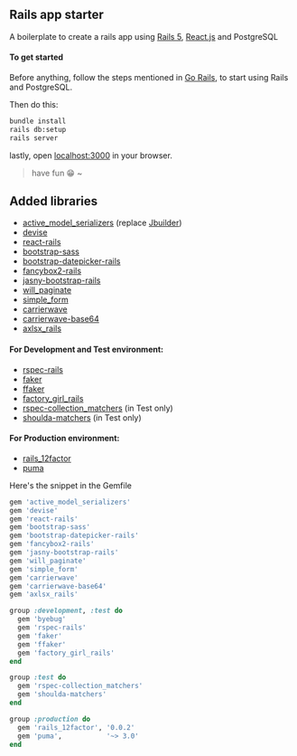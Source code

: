 ## Rails app starter

A boilerplate to create a rails app using [Rails 5](http://rubyonrails.org/), [React.js](https://facebook.github.io/react/) and PostgreSQL

#### To get started
Before anything, follow the steps mentioned in [Go Rails](https://gorails.com/setup/), to start using Rails and PostgreSQL.

Then do this:
```bash
bundle install
rails db:setup
rails server
```

lastly, open [localhost:3000](http://localhost:3000) in your browser.

> have fun :grin: ~

## Added libraries
* [active_model_serializers](https://github.com/rails-api/active_model_serializers) (replace [Jbuilder](https://github.com/rails/jbuilder))
* [devise](https://github.com/plataformatec/devise)
* [react-rails](https://github.com/reactjs/react-rails)
* [bootstrap-sass](https://github.com/twbs/bootstrap-sass)
* [bootstrap-datepicker-rails](https://github.com/Nerian/bootstrap-datepicker-rails)
* [fancybox2-rails](https://github.com/kyparn/fancybox2-rails)
* [jasny-bootstrap-rails](https://github.com/maxigs/jasny-bootstrap-rails)
* [will_paginate](https://github.com/mislav/will_paginate)
* [simple_form](https://github.com/plataformatec/simple_form)
* [carrierwave](https://github.com/carrierwaveuploader/carrierwave)
* [carrierwave-base64](https://github.com/lebedev-yury/carrierwave-base64)
* [axlsx_rails](https://github.com/straydogstudio/axlsx_rails)

#### For Development and Test environment:
* [rspec-rails](https://github.com/rspec/rspec-rails)
* [faker](https://github.com/stympy/faker)
* [ffaker](https://github.com/ffaker/ffaker)
* [factory_girl_rails](https://github.com/thoughtbot/factory_girl_rails)
* [rspec-collection_matchers](https://github.com/rspec/rspec-collection_matchers) (in Test only)
* [shoulda-matchers](https://github.com/thoughtbot/shoulda-matchers) (in Test only)

#### For Production environment:
* [rails_12factor](https://github.com/heroku/rails_12factor)
* [puma](https://github.com/puma/puma)

Here's the snippet in the Gemfile
```ruby
gem 'active_model_serializers'
gem 'devise'
gem 'react-rails'
gem 'bootstrap-sass'
gem 'bootstrap-datepicker-rails'
gem 'fancybox2-rails'
gem 'jasny-bootstrap-rails'
gem 'will_paginate'
gem 'simple_form'
gem 'carrierwave'
gem 'carrierwave-base64'
gem 'axlsx_rails'

group :development, :test do
  gem 'byebug'
  gem 'rspec-rails'
  gem 'faker'
  gem 'ffaker'
  gem 'factory_girl_rails'
end

group :test do
  gem 'rspec-collection_matchers'
  gem 'shoulda-matchers'
end

group :production do
  gem 'rails_12factor', '0.0.2'
  gem 'puma',           '~> 3.0'
end
```
